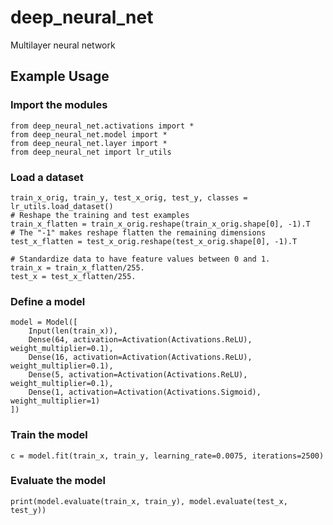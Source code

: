 # deep_neural_net
Multilayer neural network


## Example Usage

### Import the modules
```python3
from deep_neural_net.activations import *
from deep_neural_net.model import *
from deep_neural_net.layer import *
from deep_neural_net import lr_utils
```

### Load a dataset
```python3
train_x_orig, train_y, test_x_orig, test_y, classes = lr_utils.load_dataset()
# Reshape the training and test examples 
train_x_flatten = train_x_orig.reshape(train_x_orig.shape[0], -1).T   # The "-1" makes reshape flatten the remaining dimensions
test_x_flatten = test_x_orig.reshape(test_x_orig.shape[0], -1).T

# Standardize data to have feature values between 0 and 1.
train_x = train_x_flatten/255.
test_x = test_x_flatten/255.
```

### Define a model
```python3
model = Model([
    Input(len(train_x)),
    Dense(64, activation=Activation(Activations.ReLU), weight_multiplier=0.1),
    Dense(16, activation=Activation(Activations.ReLU), weight_multiplier=0.1),
    Dense(5, activation=Activation(Activations.ReLU), weight_multiplier=0.1),
    Dense(1, activation=Activation(Activations.Sigmoid), weight_multiplier=1)
])
```

### Train the model
```python3
c = model.fit(train_x, train_y, learning_rate=0.0075, iterations=2500)
```

### Evaluate the model
```python3
print(model.evaluate(train_x, train_y), model.evaluate(test_x, test_y))
```
